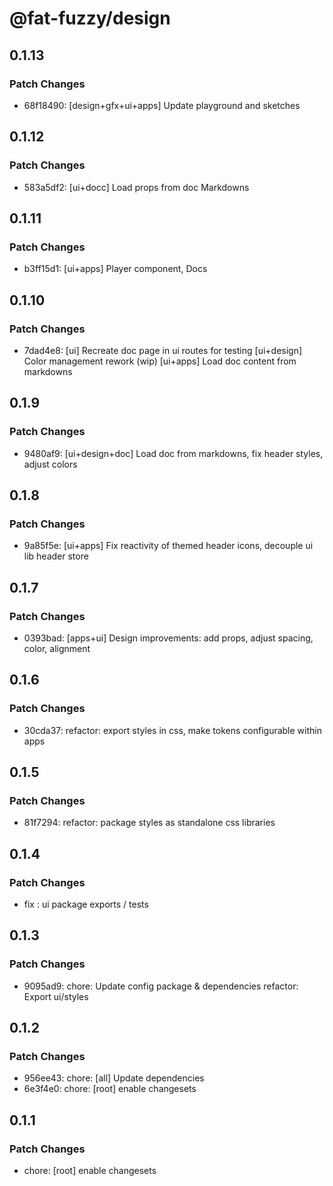 # @fat-fuzzy/design

## 0.1.13

### Patch Changes

- 68f18490: [design+gfx+ui+apps] Update playground and sketches

## 0.1.12

### Patch Changes

- 583a5df2: [ui+docc] Load props from doc Markdowns

## 0.1.11

### Patch Changes

- b3ff15d1: [ui+apps] Player component, Docs

## 0.1.10

### Patch Changes

- 7dad4e8: [ui] Recreate doc page in ui routes for testing
  [ui+design] Color management rework (wip)
  [ui+apps] Load doc content from markdowns

## 0.1.9

### Patch Changes

- 9480af9: [ui+design+doc] Load doc from markdowns, fix header styles, adjust colors

## 0.1.8

### Patch Changes

- 9a85f5e: [ui+apps] Fix reactivity of themed header icons, decouple ui lib header store

## 0.1.7

### Patch Changes

- 0393bad: [apps+ui] Design improvements: add props, adjust spacing, color, alignment

## 0.1.6

### Patch Changes

- 30cda37: refactor: export styles in css, make tokens configurable within apps

## 0.1.5

### Patch Changes

- 81f7294: refactor: package styles as standalone css libraries

## 0.1.4

### Patch Changes

- fix : ui package exports / tests

## 0.1.3

### Patch Changes

- 9095ad9: chore: Update config package & dependencies
  refactor: Export ui/styles

## 0.1.2

### Patch Changes

- 956ee43: chore: [all] Update dependencies
- 6e3f4e0: chore: [root] enable changesets

## 0.1.1

### Patch Changes

- chore: [root] enable changesets
